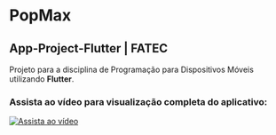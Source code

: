 # PopMax
## App-Project-Flutter | FATEC
Projeto para a disciplina de Programação para Dispositivos Móveis utilizando **Flutter**.
### Assista ao vídeo para visualização completa do aplicativo: 
[![Assista ao vídeo](https://i.imgur.com/H6Qrk4n.png[/img])](https://youtu.be/J9cF6aL5xSQ "Assista ao vídeo")

